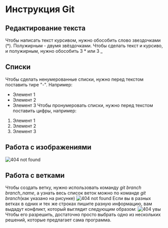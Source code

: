 # Инструкция Git

## Редактирование текста
Чтобы написать текст курсивом, нужно обособить слово звездочками (*). Полужирным - двумя звёздочками.
Чтобы сделать текст и курсиво, и полужирным, нужно обособить 3 * или 3 _

## Списки
Чтобы сделать ненумерованные списки, нужно перед текстом поставить тире "-". Например:
- Элемент 1
- Элемент 2
- Элемент 3
Чтобы пронумеровать списки, нужно перед текстом поставить цифры, например:
1. Элемент 1
2. Элемент 2
3. Элемент 3

## Работа с изображениями
![404 not found](beautiful.picture.jpg)

## Работа с ветками
Чтобы создать ветку, нужно использовать команду *git branch branch_name*, а узнать весь список веток можно по команде *git branch*(как указано на рисунке) 
![404 not found](screen_vetki.jpg)
Если вы в разных ветках в одних и тех же строках пишите разную информацию, вам выдадут конфликт, который выглядит следующим образом:
![404 увы](conflict.jpg)
Чтобы его разрешить, достаточно просто выбрать одно из нескольких решений, которые предлагает сама программа.